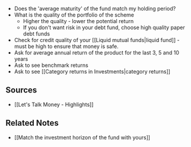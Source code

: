 - Does the 'average maturity' of the fund match my holding period?
- What is the quality of the portfolio of the scheme
	- Higher the quality - lower the potential return
	- If you don't want risk in your debt fund, choose high quality paper debt funds
- Check for credit quality of your [[Liquid mutual funds|liquid fund]] - must be high to ensure that money is safe.
- Ask for average annual return of the product for the last 3, 5 and 10 years
- Ask to see benchmark returns
- Ask to see [[Category returns in Investments|category returns]]

## Sources
- [[Let's Talk Money - Highlights]]

## Related Notes
- [[Match the investment horizon of the fund with yours]] 